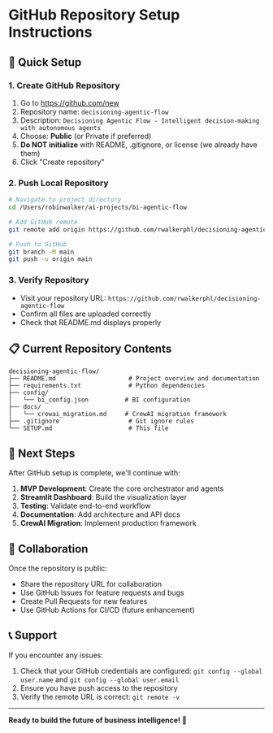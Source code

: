 # GitHub Repository Setup Instructions

## 🚀 Quick Setup

### 1. Create GitHub Repository
1. Go to https://github.com/new
2. Repository name: `decisioning-agentic-flow`
3. Description: `Decisioning Agentic Flow - Intelligent decision-making with autonomous agents`
4. Choose: **Public** (or Private if preferred)
5. **Do NOT initialize** with README, .gitignore, or license (we already have them)
6. Click "Create repository"

### 2. Push Local Repository

```bash
# Navigate to project directory
cd /Users/robinwalker/ai-projects/bi-agentic-flow

# Add GitHub remote
git remote add origin https://github.com/rwalkerphl/decisioning-agentic-flow.git

# Push to GitHub
git branch -M main
git push -u origin main
```

### 3. Verify Repository
- Visit your repository URL: `https://github.com/rwalkerphl/decisioning-agentic-flow`
- Confirm all files are uploaded correctly
- Check that README.md displays properly

## 📋 Current Repository Contents

```
decisioning-agentic-flow/
├── README.md                    # Project overview and documentation
├── requirements.txt             # Python dependencies
├── config/
│   └── bi_config.json          # BI configuration
├── docs/
│   └── crewai_migration.md     # CrewAI migration framework
├── .gitignore                   # Git ignore rules
└── SETUP.md                     # This file
```

## 🔄 Next Steps

After GitHub setup is complete, we'll continue with:

1. **MVP Development**: Create the core orchestrator and agents
2. **Streamlit Dashboard**: Build the visualization layer
3. **Testing**: Validate end-to-end workflow
4. **Documentation**: Add architecture and API docs
5. **CrewAI Migration**: Implement production framework

## 🤝 Collaboration

Once the repository is public:
- Share the repository URL for collaboration
- Use GitHub Issues for feature requests and bugs
- Create Pull Requests for new features
- Use GitHub Actions for CI/CD (future enhancement)

## 📞 Support

If you encounter any issues:
1. Check that your GitHub credentials are configured: `git config --global user.name` and `git config --global user.email`
2. Ensure you have push access to the repository
3. Verify the remote URL is correct: `git remote -v`

---

**Ready to build the future of business intelligence! 🚀**